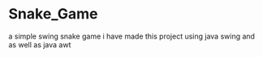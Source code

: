 # Snake_Game
a simple swing snake game
i have made this project using java swing and as well as java awt

